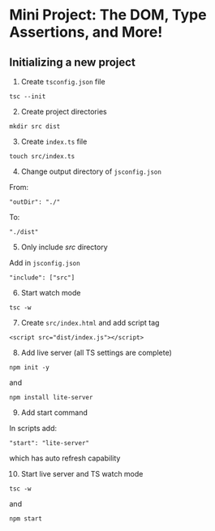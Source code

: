 # Mini Project: The DOM, Type Assertions, and More!

## Initializing a new project

1. Create `tsconfig.json` file

```
tsc --init
```

2. Create project directories

```
mkdir src dist
```

3. Create `index.ts` file

```
touch src/index.ts
```

4. Change output directory of `jsconfig.json`

From:

```
"outDir": "./"
```

To:

```
"./dist"
```

5. Only include _src_ directory

Add in `jsconfig.json`

```
"include": ["src"]
```

6. Start watch mode

```
tsc -w
```

7. Create `src/index.html` and add script tag

```
<script src="dist/index.js"></script>

```

8. Add live server (all TS settings are complete)

```
npm init -y
```

and

```
npm install lite-server
```

9. Add start command

In scripts add:

```
"start": "lite-server"
```

which has auto refresh capability

10. Start live server and TS watch mode

```
tsc -w
```

and

```
npm start
```
